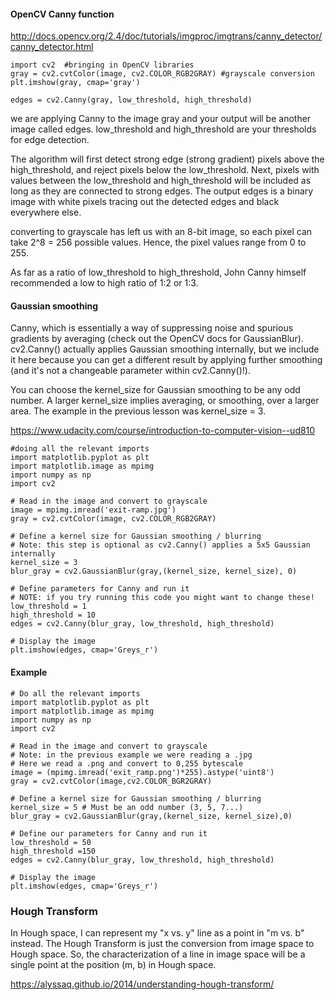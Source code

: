 #### OpenCV Canny function
http://docs.opencv.org/2.4/doc/tutorials/imgproc/imgtrans/canny_detector/canny_detector.html


    import cv2  #bringing in OpenCV libraries
    gray = cv2.cvtColor(image, cv2.COLOR_RGB2GRAY) #grayscale conversion
    plt.imshow(gray, cmap='gray')

    edges = cv2.Canny(gray, low_threshold, high_threshold)

we are applying Canny to the image gray and your output will be another image called edges. low_threshold and high_threshold are your thresholds for edge detection.

The algorithm will first detect strong edge (strong gradient) pixels above the high_threshold, and reject pixels below the low_threshold. Next, pixels with values between the low_threshold and high_threshold will be included as long as they are connected to strong edges. The output edges is a binary image with white pixels tracing out the detected edges and black everywhere else.

converting to grayscale has left us with an 8-bit image, so each pixel can take 2^8 = 256 possible values. Hence, the pixel values range from 0 to 255.

As far as a ratio of low_threshold to high_threshold, John Canny himself recommended a low to high ratio of 1:2 or 1:3.

#### Gaussian smoothing

Canny, which is essentially a way of suppressing noise and spurious gradients by averaging (check out the OpenCV docs for GaussianBlur). cv2.Canny() actually applies Gaussian smoothing internally, but we include it here because you can get a different result by applying further smoothing (and it's not a changeable parameter within cv2.Canny()!).

You can choose the kernel_size for Gaussian smoothing to be any odd number. A larger kernel_size implies averaging, or smoothing, over a larger area. The example in the previous lesson was kernel_size = 3.

https://www.udacity.com/course/introduction-to-computer-vision--ud810

    #doing all the relevant imports
    import matplotlib.pyplot as plt
    import matplotlib.image as mpimg
    import numpy as np
    import cv2

    # Read in the image and convert to grayscale
    image = mpimg.imread('exit-ramp.jpg')
    gray = cv2.cvtColor(image, cv2.COLOR_RGB2GRAY)

    # Define a kernel size for Gaussian smoothing / blurring
    # Note: this step is optional as cv2.Canny() applies a 5x5 Gaussian internally
    kernel_size = 3
    blur_gray = cv2.GaussianBlur(gray,(kernel_size, kernel_size), 0)

    # Define parameters for Canny and run it
    # NOTE: if you try running this code you might want to change these!
    low_threshold = 1
    high_threshold = 10
    edges = cv2.Canny(blur_gray, low_threshold, high_threshold)

    # Display the image
    plt.imshow(edges, cmap='Greys_r')

#### Example
    # Do all the relevant imports
    import matplotlib.pyplot as plt
    import matplotlib.image as mpimg
    import numpy as np
    import cv2

    # Read in the image and convert to grayscale
    # Note: in the previous example we were reading a .jpg 
    # Here we read a .png and convert to 0,255 bytescale
    image = (mpimg.imread('exit_ramp.png')*255).astype('uint8')
    gray = cv2.cvtColor(image,cv2.COLOR_BGR2GRAY)

    # Define a kernel size for Gaussian smoothing / blurring
    kernel_size = 5 # Must be an odd number (3, 5, 7...)
    blur_gray = cv2.GaussianBlur(gray,(kernel_size, kernel_size),0)

    # Define our parameters for Canny and run it
    low_threshold = 50
    high_threshold =150
    edges = cv2.Canny(blur_gray, low_threshold, high_threshold)

    # Display the image
    plt.imshow(edges, cmap='Greys_r')

### Hough Transform

In Hough space, I can represent my "x vs. y" line as a point in "m vs. b" instead. The Hough Transform is just the conversion from image space to Hough space. So, the characterization of a line in image space will be a single point at the position (m, b) in Hough space.

https://alyssaq.github.io/2014/understanding-hough-transform/

